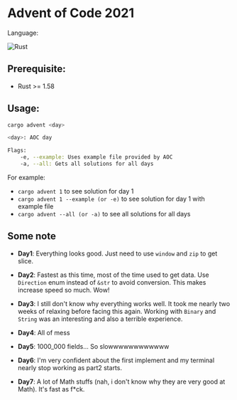 # Advent of Code 2021

Language:

![Rust](https://img.shields.io/badge/Rust%20and%20nothing%20more-ee7950.svg?style=for-the-badge&logo=rust)

## Prerequisite:

- Rust >= 1.58

## Usage:

```bash
cargo advent <day>

<day>: AOC day

Flags:
    -e, --example: Uses example file provided by AOC
    -a, --all: Gets all solutions for all days
```

For example:

- `cargo advent 1` to see solution for day 1
- `cargo advent 1 --example (or -e)` to see solution for day 1 with example file
- `cargo advent --all (or -a)` to see all solutions for all days

## Some note

- **Day1**: Everything looks good. Just need to use `window` and `zip` to get slice.

- **Day2**: Fastest as this time, most of the time used to get data. Use `Direction` enum instead of `&str` to avoid conversion. This makes increase speed so much. Wow!

- **Day3**: I still don't know why everything works well. It took me nearly two weeks of relaxing before facing this again. Working with `Binary` and `String` was an interesting and also a terrible experience.

- **Day4**: All of mess

- **Day5**: 1000_000 fields... So slowwwwwwwwwwww

- **Day6**: I'm very confident about the first implement and my terminal nearly stop working as part2 starts.

- **Day7**: A lot of Math stuffs (nah, i don't know why they are very good at Math). It's fast as f\*ck.
